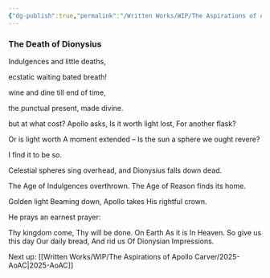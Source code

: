 ```yaml
---
{"dg-publish":true,"permalink":"/Written Works/WIP/The Aspirations of Apollo Carver/AoAC Opening/"}
---
```


### The Death of Dionysius
Indulgences
and 
little deaths,

ecstatic
waiting
bated breath!

wine and dine
till 
end of time,

the punctual present,
made
divine.

but at what cost?
Apollo asks,
Is it worth light lost,
For another flask?

Or is light worth 
A moment extended –
Is the sun a sphere
we ought revere?

I find it to be so.

Celestial spheres
sing overhead,
and Dionysius 
falls down dead.

The Age of Indulgences
overthrown.
The Age of Reason
finds its home.

Golden light
Beaming down,
Apollo takes
His rightful crown.

He prays 
an earnest prayer:

Thy kingdom come,
Thy will be done.
On Earth
As it is 
In Heaven.
So give us this day 
Our daily bread,
And rid us
Of Dionysian 
Impressions.

Next up: 
[[Written Works/WIP/The Aspirations of Apollo Carver/2025-AoAC\|2025-AoAC]]